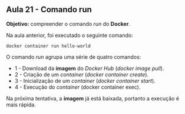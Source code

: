 ## Aula 21 - Comando run

**Objetivo:** compreender o comando *run* do **Docker**.

Na aula anterior, foi executado o seguinte comando:

```shell
docker container run hello-world
```

O comando *run* agrupa uma série de quatro comandos:
 * 1 - Download da **imagem** do *Docker Hub* (*docker image pull*).
 * 2 - Criação de um *container* (*docker container create*).
 * 3 - Inicialização de um *container* (*docker container start*).
 * 4 - Execução do *container* (docker container exec).

Na próxima tentativa, a **imagem** já está baixada, portanto a execução é mais rápida.
